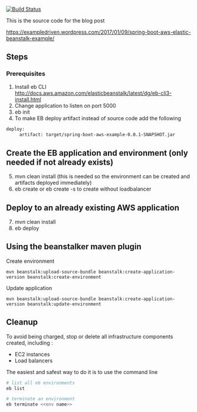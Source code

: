 [![Build Status](https://travis-ci.org/ExampleDriven/spring-boot-aws-elasticbeanstalk-example.svg?branch=master)](https://travis-ci.org/ExampleDriven/spring-boot-aws-elasticbeanstalk-example)

This is the source code for the blog post

https://exampledriven.wordpress.com/2017/01/09/spring-boot-aws-elastic-beanstalk-example/


## Steps
### Prerequisites 
1. Install eb CLI http://docs.aws.amazon.com/elasticbeanstalk/latest/dg/eb-cli3-install.html
2. Change application to listen on port 5000
3. eb init
4. To make EB deploy artifact instead of source code add the following

```bash
deploy:
     artifact: target/spring-boot-aws-example-0.0.1-SNAPSHOT.jar
```

## Create the EB application and environment (only needed if not already exists)
5. mvn clean install (this is needed so the environment can be created and artifacts deployed immediately)
6. eb create or eb create -s to create without loadbalancer

## Deploy to an already existing AWS application
7. mvn clean install
8. eb deploy



## Using the beanstalker maven plugin
Create environment
 
    mvn beanstalk:upload-source-bundle beanstalk:create-application-version beanstalk:create-environment

Update application

    mvn beanstalk:upload-source-bundle beanstalk:create-application-version beanstalk:update-environment

## Cleanup
To avoid being charged, stop or delete all infrastructure components created, including :
- EC2 instances
- Load balancers

The easiest and safest way to do it is to use the command line

```bash
# list all eb environments
eb list

# terminate an environment
eb terminate <<env name>>
```


